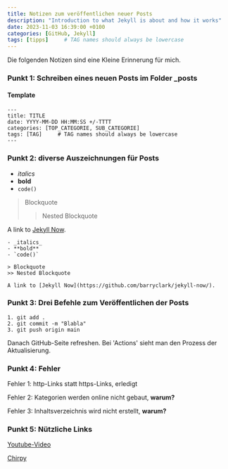 ```yaml
---
title: Notizen zum veröffentlichen neuer Posts
description: "Introduction to what Jekyll is about and how it works"
date: 2023-11-03 16:39:00 +0100
categories: [GitHub, Jekyll]
tags: [tipps]     # TAG names should always be lowercase
---
```

 
Die folgenden Notizen sind eine Kleine Erinnerung für mich.

### Punkt 1: Schreiben eines neuen Posts im Folder _posts

#### Template

~~~
---
title: TITLE
date: YYYY-MM-DD HH:MM:SS +/-TTTT
categories: [TOP_CATEGORIE, SUB_CATEGORIE]
tags: [TAG]     # TAG names should always be lowercase
---
~~~

### Punkt 2: diverse Auszeichnungen für Posts

- _italics_
- **bold**
- `code()` 

> Blockquote
>> Nested Blockquote

A link to [Jekyll Now](https://github.com/barryclark/jekyll-now/).

~~~
- _italics_
- **bold**
- `code()` 

> Blockquote
>> Nested Blockquote

A link to [Jekyll Now](https://github.com/barryclark/jekyll-now/).
~~~

### Punkt 3: Drei Befehle zum Veröffentlichen der Posts

~~~
1. git add .
2. git commit -m "Blabla"
3. git push origin main
~~~

Danach GitHub-Seite refreshen. Bei 'Actions' sieht man den Prozess der Aktualisierung. 

### Punkt 4: Fehler

Fehler 1: http-Links statt https-Links, erledigt

Fehler 2: Kategorien werden online nicht gebaut, **warum?**

Fehler 3: Inhaltsverzeichnis wird nicht erstellt, **warum?**

### Punkt 5: Nützliche Links

[Youtube-Video](https://www.youtube.com/watch?v=m1RYsmOMPLs)

[Chirpy](https://chirpy.cotes.page/posts/write-a-new-post/)